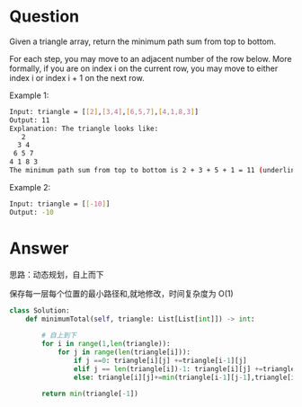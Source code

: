 # Question
Given a triangle array, return the minimum path sum from top to bottom.

For each step, you may move to an adjacent number of the row below. More formally, if you are on index i on the current row, you may move to either index i or index i + 1 on the next row.

Example 1:
```bash
Input: triangle = [[2],[3,4],[6,5,7],[4,1,8,3]]
Output: 11
Explanation: The triangle looks like:
   2
  3 4
 6 5 7
4 1 8 3
The minimum path sum from top to bottom is 2 + 3 + 5 + 1 = 11 (underlined above).
```

Example 2:
```bash
Input: triangle = [[-10]]
Output: -10
```

# Answer

思路：动态规划，自上而下

保存每一层每个位置的最小路径和,就地修改，时间复杂度为 O(1)
```python
class Solution:
    def minimumTotal(self, triangle: List[List[int]]) -> int:
        
        # 自上到下
        for i in range(1,len(triangle)):
            for j in range(len(triangle[i])):
                if j ==0: triangle[i][j] +=triangle[i-1][j]
                elif j == len(triangle[i])-1: triangle[i][j] +=triangle[i-1][j-1]
                else: triangle[i][j]+=min(triangle[i-1][j-1],triangle[i-1][j])

        return min(triangle[-1])
```
